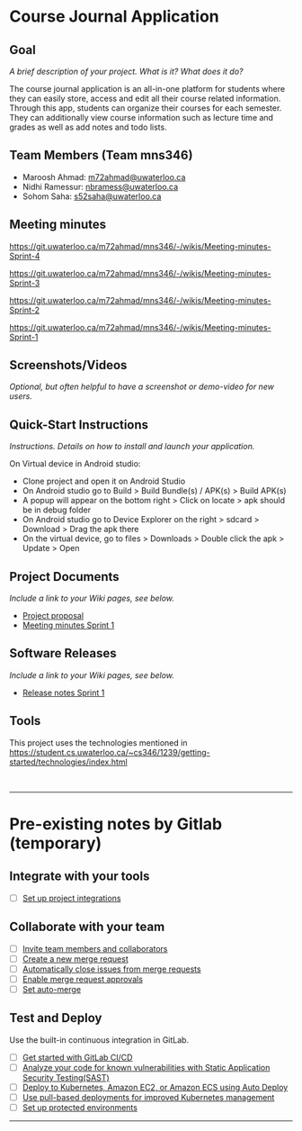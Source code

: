 # Course Journal Application

## Goal
_A brief description of your project. What is it? What does it do?_

The course journal application is an all-in-one platform for students where they can easily store, access and edit all their course related information. Through this app, students can organize their courses for each semester. They can additionally view course information such as lecture time and grades as well as add notes and todo lists.

## Team Members (Team mns346)
- Maroosh Ahmad: m72ahmad@uwaterloo.ca
- Nidhi Ramessur: nbramess@uwaterloo.ca
- Sohom Saha: s52saha@uwaterloo.ca

## Meeting minutes
https://git.uwaterloo.ca/m72ahmad/mns346/-/wikis/Meeting-minutes-Sprint-4

https://git.uwaterloo.ca/m72ahmad/mns346/-/wikis/Meeting-minutes-Sprint-3

https://git.uwaterloo.ca/m72ahmad/mns346/-/wikis/Meeting-minutes-Sprint-2

https://git.uwaterloo.ca/m72ahmad/mns346/-/wikis/Meeting-minutes-Sprint-1


## Screenshots/Videos
_Optional, but often helpful to have a screenshot or demo-video for new users._


## Quick-Start Instructions
_Instructions. Details on how to install and launch your application._

On Virtual device in Android studio:
- Clone project and open it on Android Studio
- On Android studio go to Build > Build Bundle(s) / APK(s) > Build APK(s)
- A popup will appear on the bottom right > Click on locate > apk should be in debug folder
- On Android studio go to Device Explorer on the right > sdcard > Download > Drag the apk there
- On the virtual device, go to files > Downloads > Double click the apk > Update > Open


## Project Documents
_Include a link to your Wiki pages, see below._

- [Project proposal](https://git.uwaterloo.ca/m72ahmad/mns346/-/wikis/Project-Proposal)
- [Meeting minutes Sprint 1](https://git.uwaterloo.ca/m72ahmad/mns346/-/wikis/Meeting-minutes-Sprint-1)


## Software Releases
_Include a link to your Wiki pages, see below._

- [Release notes Sprint 1](https://git.uwaterloo.ca/m72ahmad/mns346/-/wikis/Release-notes-Sprint-1)

## Tools
This project uses the technologies mentioned in https://student.cs.uwaterloo.ca/~cs346/1239/getting-started/technologies/index.html

&nbsp; <!--- just extra space -->

***

# Pre-existing notes by Gitlab (temporary)

## Integrate with your tools

- [ ] [Set up project integrations](https://git.uwaterloo.ca/m72ahmad/mns346/-/settings/integrations)

## Collaborate with your team

- [ ] [Invite team members and collaborators](https://docs.gitlab.com/ee/user/project/members/)
- [ ] [Create a new merge request](https://docs.gitlab.com/ee/user/project/merge_requests/creating_merge_requests.html)
- [ ] [Automatically close issues from merge requests](https://docs.gitlab.com/ee/user/project/issues/managing_issues.html#closing-issues-automatically)
- [ ] [Enable merge request approvals](https://docs.gitlab.com/ee/user/project/merge_requests/approvals/)
- [ ] [Set auto-merge](https://docs.gitlab.com/ee/user/project/merge_requests/merge_when_pipeline_succeeds.html)

## Test and Deploy

Use the built-in continuous integration in GitLab.

- [ ] [Get started with GitLab CI/CD](https://docs.gitlab.com/ee/ci/quick_start/index.html)
- [ ] [Analyze your code for known vulnerabilities with Static Application Security Testing(SAST)](https://docs.gitlab.com/ee/user/application_security/sast/)
- [ ] [Deploy to Kubernetes, Amazon EC2, or Amazon ECS using Auto Deploy](https://docs.gitlab.com/ee/topics/autodevops/requirements.html)
- [ ] [Use pull-based deployments for improved Kubernetes management](https://docs.gitlab.com/ee/user/clusters/agent/)
- [ ] [Set up protected environments](https://docs.gitlab.com/ee/ci/environments/protected_environments.html)

***
